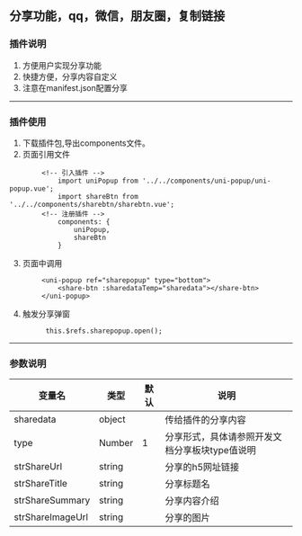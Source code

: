 ## 分享功能，qq，微信，朋友圈，复制链接

### 插件说明
1. 方便用户实现分享功能
2. 快捷方便，分享内容自定义
3. 注意在manifest.json配置分享
--------------------------
### 插件使用
1. 下载插件包,导出components文件。
2. 页面引用文件
```
		<!-- 引入插件 -->
			import uniPopup from '../../components/uni-popup/uni-popup.vue';
			import shareBtn from '../../components/sharebtn/sharebtn.vue';
		<!-- 注册插件 -->
			components: {
				uniPopup,
				shareBtn
			}
```
3. 页面中调用
```
        <uni-popup ref="sharepopup" type="bottom">
			<share-btn :sharedataTemp="sharedata"></share-btn>
		</uni-popup>
```
4. 触发分享弹窗
```
         this.$refs.sharepopup.open();
```
--------------------------------------------
### 参数说明
|变量名				|类型	|默认	|说明											|
|--					|--		|--		|--	
|sharedata			|object	|		|传给插件的分享内容												
|type				|Number	|1	|分享形式，具体请参照开发文档分享板块type值说明	|
|strShareUrl		|string	|	|分享的h5网址链接								|
|strShareTitle		|string	|	|分享标题名										|
|strShareSummary	|string	|	|分享内容介绍									|
|strShareImageUrl	|string	|	|分享的图片										|

